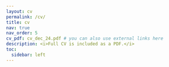```yaml
---
layout: cv
permalink: /cv/
title: cv
nav: true
nav_order: 5
cv_pdf: cv_dec_24.pdf # you can also use external links here
description: <i>Full CV is included as a PDF.</i>
toc:
  sidebar: left
---
```

